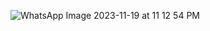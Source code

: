 ![WhatsApp Image 2023-11-19 at 11 12 54 PM](https://github.com/RaulMantilla123/FunBio/assets/143019190/dc463f34-3d26-4176-83ec-90873e88d217)
